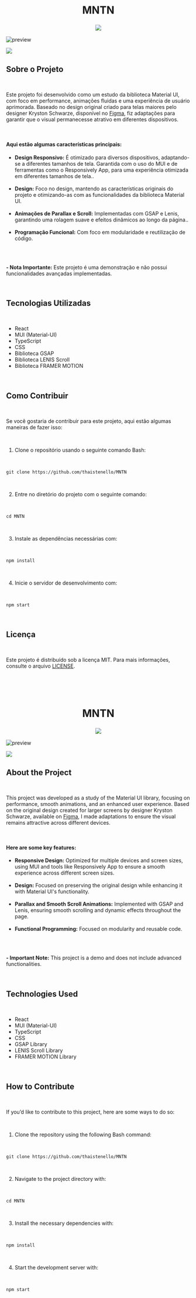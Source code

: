 <h1 align="center" id="MNTN-portuguese">
    MNTN
</h1>

<!-- TOGGLE VERSION -->
<h3 align="center">
    <a href="#MNTN-english">
        <img src="https://github.com/user-attachments/assets/6a490028-3b91-412e-bf9e-08bbb31ccf42">
    </a>
</h3>

<!-- GIF/IMAGE PREVIEW -->
![preview](https://github.com/user-attachments/assets/286caa49-aa5d-411f-87ab-d78f8f998eea)

<!-- VERCEL BUTTON -->
<a href="https://mntn-sand.vercel.app/">
    <img src="https://github.com/user-attachments/assets/ba534699-5e1e-45ed-8f39-5babe9a838af">
</a>

<br/>

<h2>Sobre o Projeto</h2>
<br/>
<p> 
    Este projeto foi desenvolvido como um estudo da biblioteca Material UI, com foco em performance, animações fluidas e uma experiência de usuário aprimorada. Baseado no design original criado para telas maiores pelo designer Kryston Schwarze, disponível no <a href="https://www.figma.com/community/file/788675347108478517">Figma</a>, fiz adaptações para garantir que o visual permanecesse atrativo em diferentes dispositivos. 
</p>
<br/>

<h4>Aqui estão algumas características principais:</h4>
<ul>
    <li><strong>Design Responsivo:</strong> É otimizado para diversos dispositivos, adaptando-se a diferentes tamanhos de tela. Garantida com o uso do MUI e de ferramentas como o Responsively App, para uma experiência otimizada em diferentes tamanhos de tela..</li>
    <br/>
    <li><strong>Design:</strong> Foco no design, mantendo as características originais do projeto e otimizando-as com as funcionalidades da biblioteca Material UI.</li>
    <br/>
    <li><strong>Animações de Parallax e Scroll:</strong> Implementadas com GSAP e Lenis, garantindo uma rolagem suave e efeitos dinâmicos ao longo da página..</li>
    <br/>
    <li><strong>Programação Funcional:</strong> Com foco em modularidade e reutilização de código.</li>
    <br/>
</ul>
<br/>
<p>
    <strong>- Nota Importante:</strong> Este projeto é uma demonstração e não possui funcionalidades avançadas implementadas.
</p>
<br/>

<h2>Tecnologias Utilizadas</h2>
<br/>
<ul>
    <li>React</li>
    <li>MUI (Material-UI)</li>
    <li>TypeScript</li>
    <li>CSS</li>
    <li>Biblioteca GSAP</li>
    <li>Biblioteca LENIS Scroll</li>
    <li>Biblioteca FRAMER MOTION</li>
</ul>
<br/>

<h2>Como Contribuir</h2>
<br/>
<p>
    Se você gostaria de contribuir para este projeto, aqui estão algumas maneiras de fazer isso:
</p>

<br/>
<ol>
    <li>Clone o repositório usando o seguinte comando Bash:</li>
</ol>
<br/>
<pre><code>git clone https://github.com/thaistenello/MNTN
</code></pre>
<br/>

<ol start="2">
    <li>Entre no diretório do projeto com o seguinte comando:</li>
</ol>
<br/>
<pre><code>cd MNTN</code></pre>
<br/>

<ol start="3">
    <li>Instale as dependências necessárias com:</li>
</ol>
<br/>
<pre><code>npm install</code></pre>
<br/>

<ol start="4">
    <li>Inicie o servidor de desenvolvimento com:</li>
</ol>
<br/>
<pre><code>npm start</code></pre>
<br/>

<h2>Licença</h2>
<br/>
<p>
    Este projeto é distribuído sob a licença MIT. Para mais informações, consulte o arquivo <a href="https://github.com/thaistenello/MNTN/blob/main/LICENSE">LICENSE</a>.
</p>
<br/>
<br/>
<br/>


<!-- ........................................................... -->
<!-- ENGLISH VERSION -->

<h1 align="center" id="MNTN-english">
    MNTN
</h1>

<!-- TOGGLE VERSION -->
<h3 align="center">
    <a href="#MNTN-portuguese">
        <img src="https://github.com/user-attachments/assets/d5ed65e0-37e1-4f94-9a9b-bc82caaeaf49">
    </a>
</h3>

<!-- GIF/IMAGE PREVIEW -->
![preview](https://github.com/user-attachments/assets/286caa49-aa5d-411f-87ab-d78f8f998eea)

<!-- VERCEL BUTTON -->
<a href="https://mntn-sand.vercel.app/">
    <img src="https://github.com/user-attachments/assets/7aa7b556-2a45-483d-bae7-535a1f613303">
</a>

<br/>

<h2>About the Project</h2>
<br/>
<p> 
    This project was developed as a study of the Material UI library, focusing on performance, smooth animations, and an enhanced user experience. Based on the original design created for larger screens by designer Kryston Schwarze, available on <a href="https://www.figma.com/community/file/788675347108478517">Figma</a>, I made adaptations to ensure the visual remains attractive across different devices. 
</p>
<br/>

<h4>Here are some key features:</h4>
<ul>
    <li><strong>Responsive Design:</strong> Optimized for multiple devices and screen sizes, using MUI and tools like Responsively App to ensure a smooth experience across different screen sizes.</li>
    <br/>
    <li><strong>Design:</strong> Focused on preserving the original design while enhancing it with Material UI's functionality.</li>
    <br/>
    <li><strong>Parallax and Smooth Scroll Animations:</strong> Implemented with GSAP and Lenis, ensuring smooth scrolling and dynamic effects throughout the page.</li>
    <br/>
    <li><strong>Functional Programming:</strong> Focused on modularity and reusable code.</li>
    <br/>
</ul>
<br/>
<p>
    <strong>- Important Note:</strong> This project is a demo and does not include advanced functionalities.
</p>
<br/>

<h2>Technologies Used</h2>
<br/>
<ul>
    <li>React</li>
    <li>MUI (Material-UI)</li>
    <li>TypeScript</li>
    <li>CSS</li>
    <li>GSAP Library</li>
    <li>LENIS Scroll Library</li>
    <li>FRAMER MOTION Library</li>
</ul>
<br/>

<h2>How to Contribute</h2>
<br/>
<p>
    If you’d like to contribute to this project, here are some ways to do so:
</p>

<br/>
<ol>
    <li>Clone the repository using the following Bash command:</li>
</ol>
<br/>
<pre><code>git clone https://github.com/thaistenello/MNTN
</code></pre>
<br/>

<ol start="2">
    <li>Navigate to the project directory with:</li>
</ol>
<br/>
<pre><code>cd MNTN</code></pre>
<br/>

<ol start="3">
    <li>Install the necessary dependencies with:</li>
</ol>
<br/>
<pre><code>npm install</code></pre>
<br/>

<ol start="4">
    <li>Start the development server with:</li>
</ol>
<br/>
<pre><code>npm start</code></pre>
<br/>
